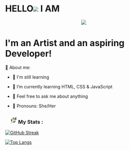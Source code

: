 <h1>HELLO<img src="https://media.giphy.com/media/hvRJCLFzcasrR4ia7z/giphy.gif" width="30"> I AM</h1>
<div id="header" align="center">
  <img src="https://github.com/divavocado/divavocado/blob/669a50c2c5cb80c07b3bb720e9a08655409344bf/chrome-night%20(1)-min.gif" width="500"/>
</div>

# I'm an Artist and an aspiring Developer!

🥑 About me:
- 🍄 I'm still learning
- 🌱 I’m currently learning HTML, CSS & JavaScript 
- 💭 Feel free to ask me about anything 

- 👩 Pronouns: She/Her


###  &nbsp; <img src="https://github.com/divavocado/divavocado/blob/200da15d57fc02a738252e5657e9d22b84640561/plant-plants.gif" width="30"> My Stats :
[![GitHub Streak](http://github-readme-streak-stats.herokuapp.com?user=divavocado&theme=dark&background=000000)](https://git.io/streak-stats)

[![Top Langs](https://github-readme-stats.vercel.app/api/top-langs/?username=divavocado&layout=compact&theme=vision-friendly-dark)](https://github.com/anuraghazra/github-readme-stats)
<p align="center"><img src="https://komarev.com/ghpvc/?username=divavocado&style=flat-square&color=blue" alt=""></p>






